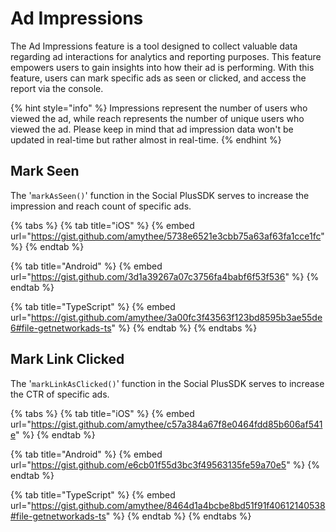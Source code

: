 # Ad Impressions

The Ad Impressions feature is a tool designed to collect valuable data regarding ad interactions for analytics and reporting purposes. This feature empowers users to gain insights into how their ad is performing. With this feature, users can mark specific ads as seen or clicked, and access the report via the console.

{% hint style="info" %}
Impressions represent the number of users who viewed the ad, while reach represents the number of unique users who viewed the ad. Please keep in mind that ad impression data won't be updated in real-time but rather almost in real-time.
{% endhint %}

## Mark Seen

The '`markAsSeen()`' function in the Social PlusSDK serves to increase the impression and reach count of specific ads.

{% tabs %}
{% tab title="iOS" %}
{% embed url="https://gist.github.com/amythee/5738e6521e3cbb75a63af63fa1cce1fc" %}
{% endtab %}

{% tab title="Android" %}
{% embed url="https://gist.github.com/3d1a39267a07c3756fa4babf6f53f536" %}
{% endtab %}

{% tab title="TypeScript" %}
{% embed url="https://gist.github.com/amythee/3a00fc3f43563f123bd8595b3ae55de6#file-getnetworkads-ts" %}
{% endtab %}
{% endtabs %}

## Mark Link Clicked

The '`markLinkAsClicked()`' function in the Social PlusSDK serves to increase the CTR of specific ads.

{% tabs %}
{% tab title="iOS" %}
{% embed url="https://gist.github.com/amythee/c57a384a67f8e0464fdd85b606af541e" %}
{% endtab %}

{% tab title="Android" %}
{% embed url="https://gist.github.com/e6cb01f55d3bc3f49563135fe59a70e5" %}
{% endtab %}

{% tab title="TypeScript" %}
{% embed url="https://gist.github.com/amythee/8464d1a4bcbe8bd51f91f40612140538#file-getnetworkads-ts" %}
{% endtab %}
{% endtabs %}

